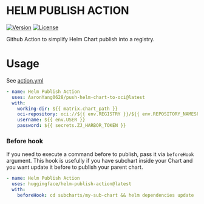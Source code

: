 # HELM PUBLISH ACTION

[![Version](https://github.com/AaronYang0628/push-helm-chart-to-oci/?label=Release)](https://github.com/AaronYang0628/push-helm-chart-to-oci/releases)
[![License](https://img.shields.io/badge/License-Apache_2.0-yellow.svg)](https://opensource.org/licenses/Apache-2.0)

Github Action to simplify Helm Chart publish into a registry.

# Usage

See [action.yml](action.yml)

```yaml
- name: Helm Publish Action
  uses: AaronYang0628/push-helm-chart-to-oci@latest
  with:
    working-dir: ${{ matrix.chart_path }}
    oci-repository: oci://${{ env.REGISTRY }}/${{ env.REPOSITORY_NAMESPACE }}
    username: ${{ env.USER }}
    password: ${{ secrets.ZJ_HARBOR_TOKEN }}
```


### Before hook

If you need to execute a command before to publish, pass it via `beforeHook` argument.
This hook is usefully if you have subchart inside your Chart and you want update it before to publish your parent chart.

```yaml
- name: Helm Publish Action
  uses: huggingface/helm-publish-action@latest
  with:
    beforeHook: cd subcharts/my-sub-chart && helm dependencies update
```
